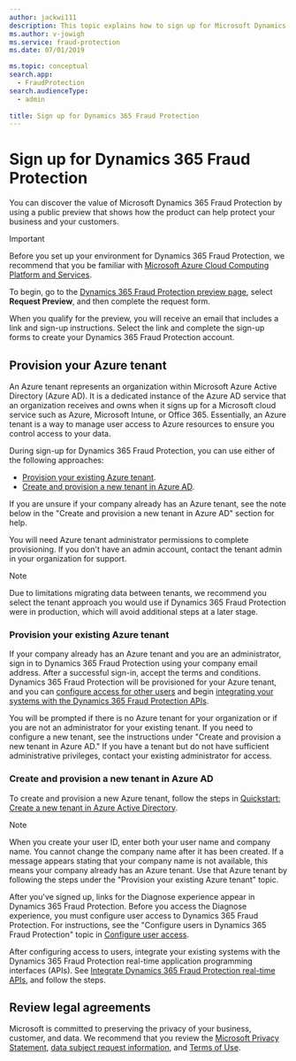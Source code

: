 ```yaml
---
author: jackwi111
description: This topic explains how to sign up for Microsoft Dynamics 365 Fraud Protection.
ms.author: v-jowigh
ms.service: fraud-protection
ms.date: 07/01/2019

ms.topic: conceptual
search.app: 
  - FraudProtection
search.audienceType:
  - admin
  
title: Sign up for Dynamics 365 Fraud Protection
---
```


# Sign up for Dynamics 365 Fraud Protection

You can discover the value of Microsoft Dynamics 365 Fraud Protection by using a public preview that shows how the product can help protect your business and your customers.

> [!IMPORTANT]
> Before you set up your environment for Dynamics 365 Fraud Protection, we recommend that you be familiar with [Microsoft Azure Cloud Computing Platform and Services](https://azure.microsoft.com/).

To begin, go to the [Dynamics 365 Fraud Protection preview page](https://go.microsoft.com/fwlink/?linkid=2085136), select **Request Preview**, and then complete the request form.

When you qualify for the preview, you will receive an email that includes a link and sign-up instructions. Select the link and complete the sign-up forms to create your Dynamics 365 Fraud Protection account.

## Provision your Azure tenant

An Azure tenant represents an organization within Microsoft Azure Active Directory (Azure AD). It is a dedicated instance of the Azure AD service that an organization receives and owns when it signs up for a Microsoft cloud service such as Azure, Microsoft Intune, or Office 365. Essentially, an Azure tenant is a way to manage user access to Azure resources to ensure you control access to your data. 

During sign-up for Dynamics 365 Fraud Protection, you can use either of the following approaches:

- [Provision your existing Azure tenant](signup.md#provision-your-existing-azure-tenant).
- [Create and provision a new tenant in Azure AD](signup.md#create-and-provision-a-new-tenant-in-azure-ad).

If you are unsure if your company already has an Azure tenant, see the note below in the "Create and provision a new tenant in Azure AD" section for help.

You will need Azure tenant administrator permissions to complete provisioning. If you don't have an admin account, contact the tenant admin in your organization for support.

> [!NOTE]
>  Due to limitations migrating data between tenants, we recommend you select the tenant approach you would use if Dynamics 365 Fraud Protection were in production, which will avoid additional steps at a later stage.

### Provision your existing Azure tenant

If your company already has an Azure tenant and you are an administrator, sign in to Dynamics 365 Fraud Protection using your company email address. After a successful sign-in, accept the terms and conditions. Dynamics 365 Fraud Protection will be provisioned for your Azure tenant, and you can [configure access for other users](configure-user-access.md) and begin [integrating your systems with the Dynamics 365 Fraud Protection APIs](integrate-real-time-api.md).

You will be prompted if there is no Azure tenant for your organization or if you are not an administrator for your existing tenant. If you need to configure a new tenant, see the instructions under "Create and provision a new tenant in Azure AD." If you have a tenant but do not have sufficient administrative privileges, contact your existing administrator for access.

### Create and provision a new tenant in Azure AD

To create and provision a new Azure tenant, follow the steps in [Quickstart: Create a new tenant in Azure Active Directory](https://docs.microsoft.com/azure/active-directory/fundamentals/active-directory-access-create-new-tenant).

> [!NOTE]
> When you create your user ID, enter both your user name and company name. You cannot change the company name after it has been created. If a message appears stating that your company name is not available, this means your company already has an Azure tenant. Use that Azure tenant by following the steps under the "Provision your existing Azure tenant" topic. 

After you've signed up, links for the Diagnose experience appear in Dynamics 365 Fraud Protection. Before you access the Diagnose experience, you must configure user access to Dynamics 365 Fraud Protection. For instructions, see the "Configure users in Dynamics 365 Fraud Protection" topic in [Configure user access](configure-user-access.md).

After configuring access to users, integrate your existing systems with the Dynamics 365 Fraud Protection real-time application programming interfaces (APIs). See [Integrate Dynamics 365 Fraud Protection real-time APIs](integrate-real-time-api.md), and follow the steps.

## Review legal agreements

Microsoft is committed to preserving the privacy of your business, customer, and data. We recommend that you review the [Microsoft Privacy Statement](https://privacy.microsoft.com/privacystatement), [data subject request information](https://www.microsoft.com/trustcenter/privacy/gdpr/gdpr-overview), and [Terms of Use](https://www.microsoft.com/en-us/legal/intellectualproperty/copyright/default.aspx).
